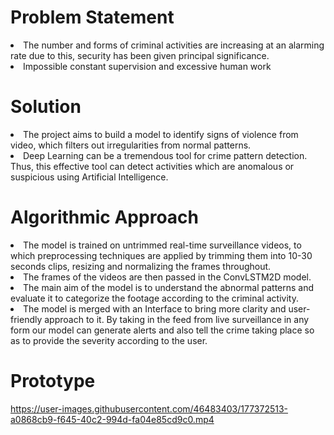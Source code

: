 <h1> Problem Statement </h1>
<li> The number and forms of criminal activities are increasing at an alarming rate due to this, security has been given principal significance. </li>
<li>Impossible constant supervision and excessive human work </li>


<h1> Solution </h1>
<li>The project aims to build a model to identify signs of violence from video, which filters out irregularities from normal patterns.</li>
<li>Deep Learning can be a tremendous tool for crime pattern detection. Thus, this effective tool can detect activities which are anomalous or suspicious using Artificial Intelligence.
</li>

<h1>Algorithmic Approach</h1>

<li>The model is trained on untrimmed real-time surveillance videos, to which preprocessing techniques are applied by trimming them into 10-30 seconds clips, resizing and normalizing the frames throughout.</li>
<li>The frames of the videos are then passed in the ConvLSTM2D model.</li>
<li>The main aim of the model is to understand the abnormal patterns and evaluate it to categorize the footage according to the criminal activity.</li>
<li>The model is merged with an Interface to bring more clarity and user-friendly approach to it. By taking in the feed from live surveillance in any form our model can generate alerts and also tell the crime taking place so as to provide the severity according to the user. </li>



<h1> Prototype </h1>


https://user-images.githubusercontent.com/46483403/177372513-a0868cb9-f645-40c2-994d-fa04e85cd9c0.mp4



